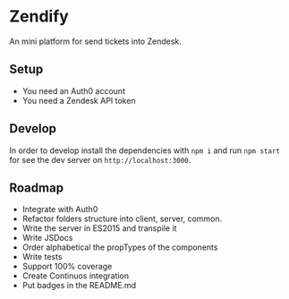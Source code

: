 # Zendify
An mini platform for send tickets into Zendesk.

## Setup
* You need an Auth0 account
* You need a Zendesk API token

## Develop
In order to develop install the dependencies with `npm i` and run `npm start` for see the dev server on `http://localhost:3000`.

## Roadmap
* Integrate with Auth0
* Refactor folders structure into client, server, common.
* Write the server in ES2015 and transpile it
* Write JSDocs
* Order alphabetical the propTypes of the components
* Write tests
* Support 100% coverage
* Create Continuos integration
* Put badges in the README.md
